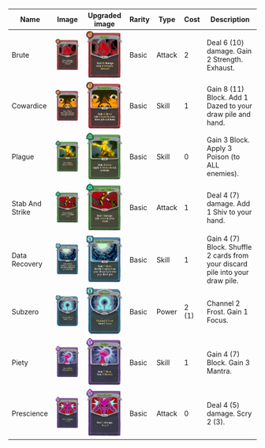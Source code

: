 | Name | Image | Upgraded image | Rarity | Type | Cost | Description |
| ---- | ----- | -------------- | ------ | ---- | ---- | ----------- |
| Brute | ![](small-card-images/Red-Brute.png) | ![](small-card-images/Red-BrutePlus.png) | Basic | Attack | 2 | Deal 6 (10) damage. Gain 2 Strength. Exhaust. |
| Cowardice | ![](small-card-images/Red-Cowardice.png) | ![](small-card-images/Red-CowardicePlus.png) | Basic | Skill | 1 | Gain 8 (11) Block. Add 1 Dazed to your draw pile and hand. |
| Plague | ![](small-card-images/Green-Plague.png) | ![](small-card-images/Green-PlaguePlus.png) | Basic | Skill | 0 | Gain 3 Block. Apply 3 Poison (to ALL enemies). |
| Stab And Strike | ![](small-card-images/Green-StabAndStrike.png) | ![](small-card-images/Green-StabAndStrikePlus.png) | Basic | Attack | 1 | Deal 4 (7) damage. Add 1 Shiv to your hand. |
| Data Recovery | ![](small-card-images/Blue-DataRecovery.png) | ![](small-card-images/Blue-DataRecoveryPlus.png) | Basic | Skill | 1 | Gain 4 (7) Block. Shuffle 2 cards from your discard pile into your draw pile. |
| Subzero | ![](small-card-images/Blue-Subzero.png) | ![](small-card-images/Blue-SubzeroPlus.png) | Basic | Power | 2 (1) | Channel 2 Frost. Gain 1 Focus. |
| Piety | ![](small-card-images/Purple-Piety.png) | ![](small-card-images/Purple-PietyPlus.png) | Basic | Skill | 1 | Gain 4 (7) Block. Gain 3 Mantra. |
| Prescience | ![](small-card-images/Purple-Prescience.png) | ![](small-card-images/Purple-PresciencePlus.png) | Basic | Attack | 0 | Deal 4 (5) damage. Scry 2 (3). |
